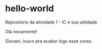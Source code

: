 # hello-world
Repositório da atividade 1 - IC e sua utilidade

Olá novamente!

Giovani, louco pra acabar logo esse curso.
